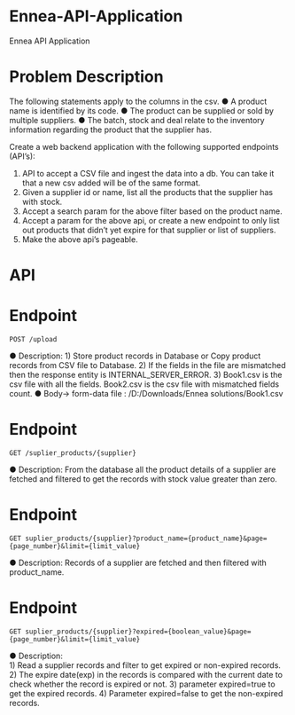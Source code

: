 # Ennea-API-Application
Ennea API Application

# Problem Description

The following statements apply to the columns in the csv.
●	A product name is identified by its code.
●	The product can be supplied or sold by multiple suppliers.
●	The batch, stock and deal relate to the inventory information regarding the product that the supplier has.


Create a web backend application with the following supported endpoints (API’s):
1)	API to accept a CSV file and ingest the data into a db. You can take it that a new csv added will be of the same format.
2)	Given a supplier id or name, list all the products that the supplier has with stock.
3)	Accept a search param for the above filter based on the product name.
4)	Accept a param for the above api, or create a new endpoint to only list out products that didn’t yet expire for that supplier or list of suppliers.
5)	Make the above api’s pageable.


# API

# Endpoint
    POST /upload
   ● Description:
        1) Store product records in Database or Copy product records from CSV file to Database.
        2) If the fields in the file are mismatched then the response entity is INTERNAL_SERVER_ERROR.
        3) Book1.csv is the csv file with all the fields. Book2.csv is the csv file with mismatched fields count.
   ● Body-> form-data
      file : /D:/Downloads/Ennea solutions/Book1.csv    

  # Endpoint
    GET /suplier_products/{supplier}
   ● Description:
        From the database all the product details of a supplier are fetched and filtered to get the records with stock value greater than zero. 


  # Endpoint
    GET suplier_products/{supplier}?product_name={product_name}&page={page_number}&limit={limit_value}
   ● Description:
         Records of a supplier are fetched and then filtered with product_name.
         
         
  # Endpoint
    GET suplier_products/{supplier}?expired={boolean_value}&page={page_number}&limit={limit_value}
   ● Description:  
          1) Read a supplier records and filter to get expired or non-expired records.
          2) The expire date(exp) in the records is compared with the current date to check whether the record is expired or not.
          3) parameter expired=true to get the expired records.
          4) Parameter expired=false to get the non-expired records.
